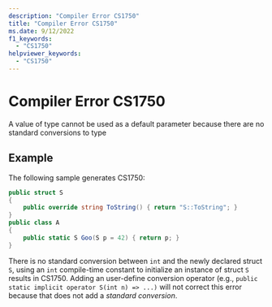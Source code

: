 ```yaml
---
description: "Compiler Error CS1750"
title: "Compiler Error CS1750"
ms.date: 9/12/2022
f1_keywords:
  - "CS1750"
helpviewer_keywords:
  - "CS1750"
---
```

# Compiler Error CS1750

A value of type cannot be used as a default parameter because there are no standard conversions to type

## Example

 The following sample generates CS1750:

```csharp
public struct S
{
	public override string ToString() { return "S::ToString"; }
}
public class A
{
	public static S Goo(S p = 42) { return p; }
}
```

There is no standard conversion between `int` and the newly declared struct `S`, using an `int` compile-time constant to initialize an instance of struct `S` results in CS1750.  Adding an user-define conversion operator (e.g., `public static implicit operator S(int n) => ...)` will not correct this error because that does not add a _standard conversion_.